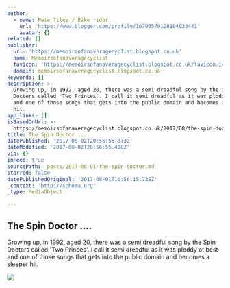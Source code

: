 ```yaml
---
author:
  - name: Pete Tiley / Bike rider.
    url: 'https://www.blogger.com/profile/16790579128104023441'
    avatar: {}
related: []
publisher:
  url: 'https://memoirsofanaveragecyclist.blogspot.co.uk'
  name: Memoirsofanaveragecyclist
  favicon: 'https://memoirsofanaveragecyclist.blogspot.co.uk/favicon.ico'
  domain: memoirsofanaveragecyclist.blogspot.co.uk
keywords: []
description: >-
  Growing up, in 1992, aged 20, there was a semi dreadful song by the Spin
  Doctors called 'Two Princes'. I call it semi dreadful as it was ploddy at best
  and one of those songs that gets into the public domain and becomes a sleeper
  hit.
app_links: []
isBasedOnUrl: >-
  https://memoirsofanaveragecyclist.blogspot.co.uk/2017/08/the-spin-doctor.html?showComment=1501606514684#c6549520134085478398
title: The Spin Doctor ....
datePublished: '2017-08-02T20:56:56.873Z'
dateModified: '2017-08-02T20:56:55.408Z'
via: {}
inFeed: true
sourcePath: _posts/2017-08-01-the-spin-doctor.md
starred: false
datePublishedOriginal: '2017-08-01T16:56:15.735Z'
_context: 'http://schema.org'
_type: MediaObject

---
```

<article style=""><h1>The Spin Doctor ....</h1><p>Growing up, in 1992, aged 20, there was a semi dreadful song by the Spin Doctors called 'Two Princes'. I call it semi dreadful as it was ploddy at best and one of those songs that gets into the public domain and becomes a sleeper hit.</p><img src="https://2.bp.blogspot.com/-7zA4Gv0yYNI/WYClf9Rd2iI/AAAAAAAABwY/BAtdIhzx4gUuF58Qwrw3ev-Tajo9rlK7ACLcBGAs/w1200-h630-p-k-no-nu/IMG_4434%2B%25281%2529.JPG" /></article>